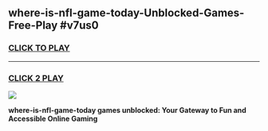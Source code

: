 
## where-is-nfl-game-today-Unblocked-Games-Free-Play #v7us0
<h3>
<a href="https://us.freeplayer.one?title=where-is-nfl-game-today&ref=9M">CLICK TO PLAY</a></h3>
<hr>

<h3>
<a href="https://us.freeplayer.one?title=where-is-nfl-game-today&ref=9M">CLICK 2 PLAY</a>
  
</h3>

<a href="https://us.freeplayer.one?title=where-is-nfl-game-today&ref=9M"><img src="https://clearcache.store/games.png"></a>


**where-is-nfl-game-today games unblocked: Your Gateway to Fun and Accessible Online Gaming**
